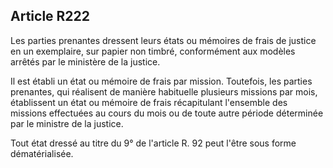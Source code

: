Article R222
----
Les parties prenantes dressent leurs états ou mémoires de frais de justice en un
exemplaire, sur papier non timbré, conformément aux modèles arrêtés par le
ministère de la justice.

Il est établi un état ou mémoire de frais par mission. Toutefois, les parties
prenantes, qui réalisent de manière habituelle plusieurs missions par mois,
établissent un état ou mémoire de frais récapitulant l'ensemble des missions
effectuées au cours du mois ou de toute autre période déterminée par le ministre
de la justice.

Tout état dressé au titre du 9° de l'article R. 92 peut l'être sous forme
dématérialisée.

